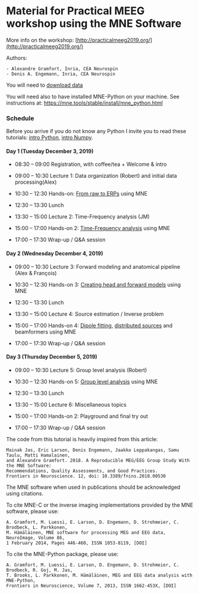 # Material for Practical MEEG workshop using the MNE Software

More info on the workshop: [http://practicalmeeg2019.org/](http://practicalmeeg2019.org/)

Authors:

	- Alexandre Gramfort, Inria, CEA Neurospin
	- Denis A. Engemann, Inria, CEA Neurospin

You will need to [download data](https://owncloud.icm-institute.org/index.php/s/cNu5jmiOhe7Yuoz/download)

You will need also to have installed MNE-Python on your machine.
See instructions at: https://mne.tools/stable/install/mne_python.html

### Schedule

Before you arrive if you do not know any Python I invite you to read these tutorials:
[intro Python](0a-Intro_Python.ipynb), [intro Numpy](0b-Intro_Numpy.ipynb).

#### Day 1 (Tuesday December 3, 2019)

 - 08:30 – 09:00 Registration, with coffee/tea + Welcome & intro
 - 09:00 – 10:30 Lecture 1: Data organization (Robert) and initial data processing(Alex)
 - 10:30 – 12:30 Hands-on: [From raw to ERPs](1-From_raw_to_epochs_evoked_ERF_ERP.ipynb) using MNE

 - 12:30 – 13:30 Lunch

 - 13:30 – 15:00 Lecture 2: Time-Frequency analysis (JM)
 - 15:00 – 17:00 Hands-on 2: [Time-Frequency analysis](2-sensors_time_frequency.ipynb) using MNE
 - 17:00 – 17:30 Wrap-up / Q&A session

#### Day 2 (Wednesday December 4, 2019)

 - 09:00 – 10:30 Lecture 3: Forward modeling and anatomical pipeline (Alex & François)
 - 10:30 – 12:30 Hands-on 3: [Creating head and forward models](3-Forward_model.ipynb) using MNE

 - 12:30 – 13:30 Lunch

 - 13:30 – 15:00 Lecture 4: Source estimation / Inverse problem
 - 15:00 – 17:00 Hands-on 4: [Dipole fitting](4a-Inverse_source_localization_dipole_fit.ipynb), [distributed sources](4b-Inverse_source_localization_mne_dspm.ipynb) and beamformers using MNE
 - 17:00 – 17:30 Wrap-up / Q&A session

#### Day 3 (Thursday December 5, 2019)

 - 09:00 – 10:30 Lecture 5: Group level analysis (Robert)
 - 10:30 – 12:30 Hands-on 5: [Group level analysis](TODO) using MNE

 - 12:30 – 13:30 Lunch

 - 13:30 – 15:00 Lecture 6: Miscellaneous topics
 - 15:00 – 17:00 Hands-on 2: Playground and final try out
 - 17:00 – 17:30 Wrap-up / Q&A session

The code from this tutorial is heavily inspired from this article:

	Mainak Jas, Eric Larson, Denis Engemann, Jaakko Leppakangas, Samu Taulu, Matti Hamalainen,
	and Alexandre Gramfort. 2018. A Reproducible MEG/EEG Group Study With the MNE Software: 
	Recommendations, Quality Assessments, and Good Practices.
	Frontiers in Neuroscience. 12, doi: 10.3389/fnins.2018.00530

The MNE software when used in publications should be acknowledged using citations.

To cite MNE-C or the inverse imaging implementations provided by the MNE software, please use:

	A. Gramfort, M. Luessi, E. Larson, D. Engemann, D. Strohmeier, C. Brodbeck, L. Parkkonen,
	M. Hämäläinen, MNE software for processing MEG and EEG data, NeuroImage, Volume 86,
	1 February 2014, Pages 446-460, ISSN 1053-8119, [DOI]

To cite the MNE-Python package, please use:

	A. Gramfort, M. Luessi, E. Larson, D. Engemann, D. Strohmeier, C. Brodbeck, R. Goj, M. Jas,
	T. Brooks, L. Parkkonen, M. Hämäläinen, MEG and EEG data analysis with MNE-Python,
	Frontiers in Neuroscience, Volume 7, 2013, ISSN 1662-453X, [DOI]
